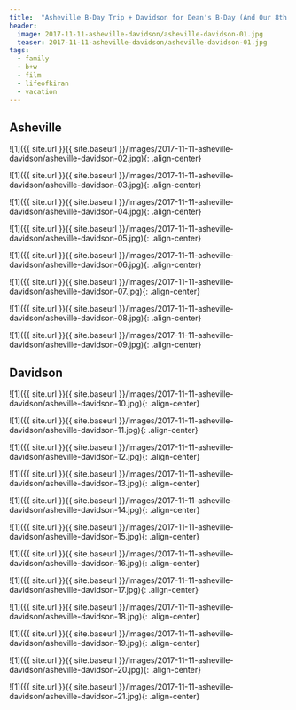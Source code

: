 ```yaml
---
title:  "Asheville B-Day Trip + Davidson for Dean's B-Day (And Our 8th Anniversary)"
header:
  image: 2017-11-11-asheville-davidson/asheville-davidson-01.jpg
  teaser: 2017-11-11-asheville-davidson/asheville-davidson-01.jpg
tags: 
  - family
  - b+w
  - film
  - lifeofkiran
  - vacation
---
```


## Asheville

<p></p>
![1]({{ site.url }}{{ site.baseurl }}/images/2017-11-11-asheville-davidson/asheville-davidson-02.jpg){: .align-center}
<figcaption> </figcaption>
<p></p>

<p></p>
![1]({{ site.url }}{{ site.baseurl }}/images/2017-11-11-asheville-davidson/asheville-davidson-03.jpg){: .align-center}
<figcaption> </figcaption>
<p></p>

<p></p>
![1]({{ site.url }}{{ site.baseurl }}/images/2017-11-11-asheville-davidson/asheville-davidson-04.jpg){: .align-center}
<figcaption> </figcaption>
<p></p>

<p></p>
![1]({{ site.url }}{{ site.baseurl }}/images/2017-11-11-asheville-davidson/asheville-davidson-05.jpg){: .align-center}
<figcaption> </figcaption>
<p></p>

<p></p>
![1]({{ site.url }}{{ site.baseurl }}/images/2017-11-11-asheville-davidson/asheville-davidson-06.jpg){: .align-center}
<figcaption> </figcaption>
<p></p>

<p></p>
![1]({{ site.url }}{{ site.baseurl }}/images/2017-11-11-asheville-davidson/asheville-davidson-07.jpg){: .align-center}
<figcaption> </figcaption>
<p></p>

<p></p>
![1]({{ site.url }}{{ site.baseurl }}/images/2017-11-11-asheville-davidson/asheville-davidson-08.jpg){: .align-center}
<figcaption> </figcaption>
<p></p>

<p></p>
![1]({{ site.url }}{{ site.baseurl }}/images/2017-11-11-asheville-davidson/asheville-davidson-09.jpg){: .align-center}
<figcaption> </figcaption>
<p></p>

## Davidson

<p></p>
![1]({{ site.url }}{{ site.baseurl }}/images/2017-11-11-asheville-davidson/asheville-davidson-10.jpg){: .align-center}
<figcaption> </figcaption>
<p></p>

<p></p>
![1]({{ site.url }}{{ site.baseurl }}/images/2017-11-11-asheville-davidson/asheville-davidson-11.jpg){: .align-center}
<figcaption> </figcaption>
<p></p>

<p></p>
![1]({{ site.url }}{{ site.baseurl }}/images/2017-11-11-asheville-davidson/asheville-davidson-12.jpg){: .align-center}
<figcaption> </figcaption>
<p></p>

<p></p>
![1]({{ site.url }}{{ site.baseurl }}/images/2017-11-11-asheville-davidson/asheville-davidson-13.jpg){: .align-center}
<figcaption> </figcaption>
<p></p>

<p></p>
![1]({{ site.url }}{{ site.baseurl }}/images/2017-11-11-asheville-davidson/asheville-davidson-14.jpg){: .align-center}
<figcaption> </figcaption>
<p></p>

<p></p>
![1]({{ site.url }}{{ site.baseurl }}/images/2017-11-11-asheville-davidson/asheville-davidson-15.jpg){: .align-center}
<figcaption> </figcaption>
<p></p>

<p></p>
![1]({{ site.url }}{{ site.baseurl }}/images/2017-11-11-asheville-davidson/asheville-davidson-16.jpg){: .align-center}
<figcaption> </figcaption>
<p></p>

<p></p>
![1]({{ site.url }}{{ site.baseurl }}/images/2017-11-11-asheville-davidson/asheville-davidson-17.jpg){: .align-center}
<figcaption> </figcaption>
<p></p>

<p></p>
![1]({{ site.url }}{{ site.baseurl }}/images/2017-11-11-asheville-davidson/asheville-davidson-18.jpg){: .align-center}
<figcaption> </figcaption>
<p></p>

<p></p>
![1]({{ site.url }}{{ site.baseurl }}/images/2017-11-11-asheville-davidson/asheville-davidson-19.jpg){: .align-center}
<figcaption> </figcaption>
<p></p>

<p></p>
![1]({{ site.url }}{{ site.baseurl }}/images/2017-11-11-asheville-davidson/asheville-davidson-20.jpg){: .align-center}
<figcaption> </figcaption>
<p></p>

<p></p>
![1]({{ site.url }}{{ site.baseurl }}/images/2017-11-11-asheville-davidson/asheville-davidson-21.jpg){: .align-center}
<figcaption> </figcaption>
<p></p>

